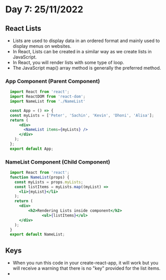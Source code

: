 # Day 7: 25/11/2022
## React Lists 
- Lists are used to display data in an ordered format and mainly used to display menus on websites. 
- In React, Lists can be created in a similar way as we create lists in JavaScript.
- In React, you will render lists with some type of loop.
- The JavaScript map() array method is generally the preferred method.
### App Component (Parent Component)
  ```jsx
    import React from 'react';   
    import ReactDOM from 'react-dom';   
    import NameList from './NameList'

    const App = () => {
    const myLists = ['Peter', 'Sachin', 'Kevin', 'Dhoni', 'Alisa'];   
    return (
        <div>
          <NameList items={myLists} />
        </div>
      );
    };
    export default App;
  ```
### NameList Component (Child Component)
  ```jsx
    import React from 'react';   
    function NameList(props) {  
      const myLists = props.myLists;  
      const listItems = myLists.map((myList) =>  
        <li>{myList}</li>  
      );  
      return (  
        <div>  
            <h2>Rendering Lists inside component</h2>  
                  <ul>{listItems}</ul>  
        </div>  
      );  
    }  
    export default NameList;  
  ```
## Keys
- When you run this code in your create-react-app, it will work but you will receive a warning that there is no "key" provided for the list items.
- 
